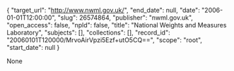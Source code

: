 {
  "target_url": "http://www.nwml.gov.uk/", 
  "end_date": null, 
  "date": "2006-01-01T12:00:00", 
  "slug": 26574864, 
  "publisher": "nwml.gov.uk", 
  "open_access": false, 
  "npld": false, 
  "title": "National Weights and Measures Laboratory", 
  "subjects": [], 
  "collections": [], 
  "record_id": "20060101T120000/MrvoAirVpzi5Ezf+utO5CQ==", 
  "scope": "root", 
  "start_date": null
}

None